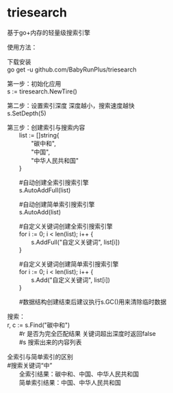 # triesearch
基于go+内存的轻量级搜索引擎

使用方法：

下载安装  
go get -u github.com/BabyRunPlus/triesearch

第一步：初始化应用  
s := tiresearch.NewTire()

第二步：设置索引深度 深度越小，搜索速度越快  
s.SetDepth(5)

第三步：创建索引与搜索内容  
&emsp;&emsp;list := []string{  
&emsp;&emsp;&emsp;&emsp;"碳中和",  
&emsp;&emsp;&emsp;&emsp;"中国",  
&emsp;&emsp;&emsp;&emsp;"中华人民共和国"  
&emsp;&emsp;}  

&emsp;&emsp;#自动创建全索引搜索引擎  
&emsp;&emsp;s.AutoAddFull(list)   

&emsp;&emsp;#自动创建简单索引搜索引擎  
&emsp;&emsp;s.AutoAdd(list)

&emsp;&emsp;#自定义关键词创建全索引搜索引擎  
&emsp;&emsp;for i := 0; i < len(list); i++ {  
&emsp;&emsp;&emsp;&emsp;s.AddFull("自定义关键词", list[i])  
&emsp;&emsp;}

&emsp;&emsp;#自定义关键词创建简单索引搜索引擎  
&emsp;&emsp;for i := 0; i < len(list); i++ {  
&emsp;&emsp;&emsp;&emsp;s.Add("自定义关键词", list[i])  
&emsp;&emsp;}  

&emsp;&emsp;#数据结构创建结束后建议执行s.GC()用来清除临时数据

搜索：  
r, c := s.Find("碳中和")  
&emsp;&emsp;#r 是否为完全匹配结果 关键词超出深度时返回false  
&emsp;&emsp;#s 搜索出来的内容列表  

全索引与简单索引的区别  
#搜索关键词“中”   
&emsp;&emsp;全索引结果：碳中和、中国、中华人民共和国  
&emsp;&emsp;简单索引结果：中国、中华人民共和国  
